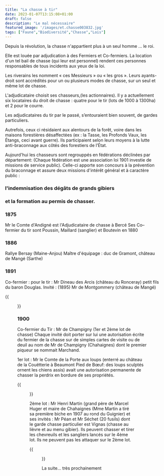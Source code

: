 ```yaml
---
title: "La chasse à tir"
date: 2023-01-07T13:15:08+01:00
draft: false
description: "Le mal nécessaire"
featured_image: '/images/et.chasse003832.jpg'
tags: ["Faune","Biodiversité","Chasse","Lois"]
---
```


Depuis la révolution, la chasse n'appartient plus à un seul homme ... le roi.

Elle est louée par adjudication à des Fermiers et Co-fermiers.
La location d'un tel bail de chasse (qui leur est personnel)
rendent ces personnes responsables de tous incidents aux yeux de la loi.

Les riverains les nomment « ces Messieurs » ou « les gros ».
Leurs ayants-droit sont accrédités pour un ou plusieurs 
modes de chasse, sur un seul et même lot de chasse. 

L'adjudicataire choisit ses chasseurs,(les actionnaires). 
Il  y a actuellement six locataires du droit de chasse : 
quatre pour le tir (lots de 1000 à 1300ha) et 2 pour le courre.

Les adjudicataires du tir par le passé, s’entouraient bien souvent, de gardes particuliers. 

Autrefois, ceux ci résidaient aux alentours de la forêt, voire dans les maisons 
forestières désaffectées (ex : la Tasse, les Profonds Vaux, les Étangs, ceci avant guerre).
Ils participaient selon leurs moyens à la lutte anti-braconnage aux côtés des forestiers de l’État.

Aujourd'hui les chasseurs sont regrouppés en fédérations déclinées par département: 
(Chaque fédération est une association loi 1901 investie de missions de service public).
Celle-ci apporte son concours à la prévention du braconnage et 
assure deux missions d'intérêt général et à caractère public : 

### l'indemnisation des dégâts de grands gibiers 

### et la formation au permis de chasser.

### 1875 

Mr le Comte d'Andigné est l'Adjudicataire de chasse à Bercé
          Ses Co–fermier du tir sont Poussin, Maillard (sanglier) et Boutevin en 1880
 
### 1886  

Rallye Bersay (Maine-Anjou) Maître d'équipage : duc de Gramont, château de Mangé (Sarthe) 

### 1891  

Co-fermier : pour le tir : Mr Dineau des Arcis (château du Ronceray) petit fils du baron Douglas.
        Invité : (1895) Mr de Montgommery (château de Mangé)
        
{{<figure src="/images/articles/chateaumange-chenil.jpg" title="Chenil Saint-François au Château de Mangé">}}
         

### 1900 

Co-fermier du Tir : Mr  de Champigny (1er et 2ème lot de chasse)
Chaque invité doit porter sur lui une autorisation écrite du fermier de la chasse 
sur de simples cartes de visite ou de deuil au nom de Mr  de Champigny (Chahaignes) 
dont le premier piqueur se nommait Marchand.

1er lot   : Mr le Comte de la Porte aux loups (enterré au château de la
Couëtterie à Beaumont Pied de Bœuf: des loups sculptés ornent les chiens assis) 
avait une autorisation permanente de chasser la perdrix en bordure de ses propriétés.
          
{{<figure src="/images/articles/gardechahaignes.jpg" title="Garde particulier sur Chahaignes">}}
                             
2ème lot   : Mr Henri Martin (grand père de Marcel Huger et maire de Chahaignes 
(Mme Martin a tiré sa première biche en 1907 au rond du Guignier) et ses invités :
Mr Péan  et Mr Séchet (20 fusils) dont le garde chasse particulier est Vignas 
(chasse au lièvre et au menu gibier). 
Ils peuvent chasser et tirer les chevreuils et les sangliers lancés sur le 4ème lot. 
Ils ne peuvent pas les attaquer sur le 2ème lot.

{{<figure src="/images/articles/cartechasse1901.jpg" title="Invitation à la chasse à tir du lot 4">}}
  
La suite... très prochainement
